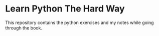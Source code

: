 # Learn Python The Hard Way

This repository contains the python exercises and my notes while going through the book.
